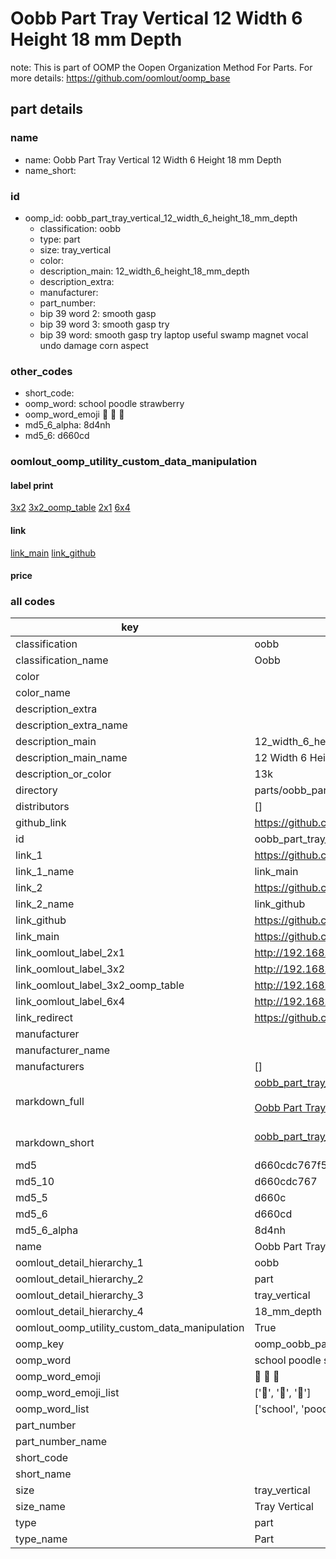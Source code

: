 # Oobb Part Tray Vertical 12 Width 6 Height 18 mm Depth  

note: This is part of OOMP the Oopen Organization Method For Parts. For more details: https://github.com/oomlout/oomp_base

##  part details
  







### name
* name: Oobb Part Tray Vertical 12 Width 6 Height 18 mm Depth
* name_short: 
### id
* oomp_id: oobb_part_tray_vertical_12_width_6_height_18_mm_depth
  * classification: oobb
  * type: part
  * size: tray_vertical
  * color: 
  * description_main: 12_width_6_height_18_mm_depth
  * description_extra: 
  * manufacturer: 
  * part_number: 
  * bip 39 word 2: smooth gasp
  * bip 39 word 3: smooth gasp try
  * bip 39 word: smooth gasp try laptop useful swamp magnet vocal undo damage corn aspect

### other_codes
* short_code: 
* oomp_word: school poodle strawberry
* oomp_word_emoji :school: :poodle: :strawberry:
* md5_6_alpha: 8d4nh
* md5_6: d660cd






### oomlout_oomp_utility_custom_data_manipulation
#### label print
[3x2](http://192.168.1.245:1112/?label=oomp%208d4nh)
[3x2_oomp_table](http://192.168.1.108:1112/?label=oomp%208d4nh)
[2x1](http://192.168.1.242:1112/?label=oomp%208d4nh)
[6x4](http://192.168.1.55:1112/?label=oomp%208d4nh)    

#### link

[link_main](https://github.com/oomlout/oomlout_oomp_version_1_messy/tree/main/parts/oobb_part_tray_vertical_12_width_6_height_18_mm_depth) [link_github](https://github.com/oomlout/oomlout_oomp_version_1_messy/tree/main/parts/oobb_part_tray_vertical_12_width_6_height_18_mm_depth)                             

#### price







### all codes 
| key | value |  
| --- | --- |  
| classification | oobb |  
| classification_name | Oobb |  
| color |  |  
| color_name |  |  
| description_extra |  |  
| description_extra_name |  |  
| description_main | 12_width_6_height_18_mm_depth |  
| description_main_name | 12 Width 6 Height 18 mm Depth |  
| description_or_color | 13k |  
| directory | parts/oobb_part_tray_vertical_12_width_6_height_18_mm_depth |  
| distributors | [] |  
| github_link | https://github.com/oomlout/oomlout_oomp_part_src/tree/main/parts/oobb_part_tray_vertical_12_width_6_height_18_mm_depth |  
| id | oobb_part_tray_vertical_12_width_6_height_18_mm_depth |  
| link_1 | https://github.com/oomlout/oomlout_oomp_version_1_messy/tree/main/parts/oobb_part_tray_vertical_12_width_6_height_18_mm_depth |  
| link_1_name | link_main |  
| link_2 | https://github.com/oomlout/oomlout_oomp_version_1_messy/tree/main/parts/oobb_part_tray_vertical_12_width_6_height_18_mm_depth |  
| link_2_name | link_github |  
| link_github | https://github.com/oomlout/oomlout_oomp_version_1_messy/tree/main/parts/oobb_part_tray_vertical_12_width_6_height_18_mm_depth |  
| link_main | https://github.com/oomlout/oomlout_oomp_version_1_messy/tree/main/parts/oobb_part_tray_vertical_12_width_6_height_18_mm_depth |  
| link_oomlout_label_2x1 | http://192.168.1.242:1112/?label=oomp%208d4nh |  
| link_oomlout_label_3x2 | http://192.168.1.245:1112/?label=oomp%208d4nh |  
| link_oomlout_label_3x2_oomp_table | http://192.168.1.108:1112/?label=oomp%208d4nh |  
| link_oomlout_label_6x4 | http://192.168.1.55:1112/?label=oomp%208d4nh |  
| link_redirect | https://github.com/oomlout/oomlout_oomp_version_1_messy/tree/main/parts/oobb_part_tray_vertical_12_width_6_height_18_mm_depth |  
| manufacturer |  |  
| manufacturer_name |  |  
| manufacturers | [] |  
| markdown_full | [oobb_part_tray_vertical_12_width_6_height_18_mm_depth](none)<br>[](none)<br>[Oobb Part Tray Vertical 12 Width 6 Height 18 Mm Depth](none)<br><br> |  
| markdown_short | [oobb_part_tray_vertical_12_width_6_height_18_mm_depth](none)<br><br> |  
| md5 | d660cdc767f550bf6cf7f7d1d3d80e67 |  
| md5_10 | d660cdc767 |  
| md5_5 | d660c |  
| md5_6 | d660cd |  
| md5_6_alpha | 8d4nh |  
| name | Oobb Part Tray Vertical 12 Width 6 Height 18 mm Depth |  
| oomlout_detail_hierarchy_1 | oobb |  
| oomlout_detail_hierarchy_2 | part |  
| oomlout_detail_hierarchy_3 | tray_vertical |  
| oomlout_detail_hierarchy_4 | 18_mm_depth |  
| oomlout_oomp_utility_custom_data_manipulation | True |  
| oomp_key | oomp_oobb_part_tray_vertical_12_width_6_height_18_mm_depth |  
| oomp_word | school poodle strawberry |  
| oomp_word_emoji | :school: :poodle: :strawberry: |  
| oomp_word_emoji_list | [':school:', ':poodle:', ':strawberry:'] |  
| oomp_word_list | ['school', 'poodle', 'strawberry'] |  
| part_number |  |  
| part_number_name |  |  
| short_code |  |  
| short_name |  |  
| size | tray_vertical |  
| size_name | Tray Vertical |  
| type | part |  
| type_name | Part |  
